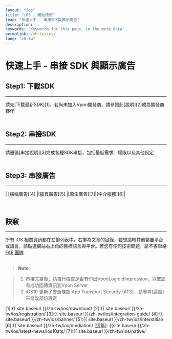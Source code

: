 ```yaml
---
layout: "ios"
title: "iOS - 開始使用"
lead: "快速上手 - 串接SDK與顯示廣告"
description:
keywords: 'Keywords for this page, in the meta data'
permalink: /zh-tw/ios/
lang: "zh-tw"
---
```

# 快速上手 - 串接 SDK 與顯示廣告

## Step1: 下載SDK
---
請先[下載最新SDK][1]，若尚未加入Vpon開發商，請參照此[說明][2]成為開發商夥伴 <br><br>

## Step2: 串接SDK
---
請遵循[串接說明][3]完成各種SDK串接，包括最低需求、權限以及其他設定<br><br>

## Step3: 串接廣告
---

| [橫幅廣告][4]  |[插頁廣告][5] |[原生廣告][7]|[中介服務][6]|

<br>

## 訣竅
---
所有 iOS 相關資訊都在左排列表中，右排為文章的目錄，若想跳轉其他裝置平台或語言，請點選網站右上角的目標語言與平台。若您有任何技術問題，請不吝聯絡 [FAE 團隊](mailto:fae@vpon.com)
<br><br>

> **Note**:

> 1. 串接完畢後，請自行檢查是否有印出VponLog:didImpression，以確認有成功回傳資訊到Vpon Server
> 2. iOS10 更新了安全條款 App Transport Security (ATS)，請參考[這篇]來修改部份設定



[1]:{{ site.baseurl }}/zh-tw/ios/download/
[2]:{{ site.baseurl }}/zh-tw/ios/registration/
[3]:{{ site.baseurl }}/zh-tw/ios/integration-guide/
[4]:{{ site.baseurl }}/zh-tw/ios/banner/
[5]:{{ site.baseurl }}/zh-tw/ios/interstitial/
[6]:{{ site.baseurl }}/zh-tw/ios/mediation/
[這篇]: {{site.baseurl}}/zh-tw/ios/latest-news/ios10ats/
[7]:{{ site.baseurl }}/zh-tw/ios/native/
